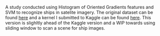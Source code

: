 A study conducted using Histogram of Oriented Gradients  features and SVM to recognize ships in satelite imagery. The original dataset can be found [here](https://www.kaggle.com/rhammell/ships-in-satellite-imagery) and a kernel I submitted to Kaggle can be found [here](https://www.kaggle.com/manikg/training-svm-classifier-with-hog-features). This version is slighltly ahead of the Kaggle version and a WIP towards using sliding window to scan a scene for ship images. 